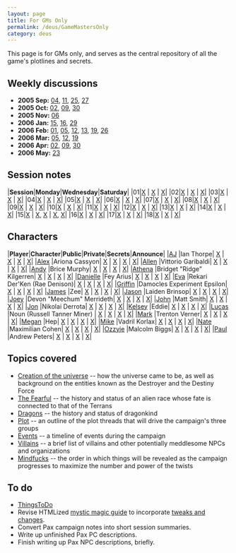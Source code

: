 ```yaml
---
layout: page
title: For GMs Only
permalink: /deus/GameMastersOnly
category: deus
---
```

This page is for GMs only, and serves as the central repository of all the game's plotlines and secrets.

## Weekly discussions
* __2005 Sep:__ [04](Talk20050904), [11](Talk20050911), [25](Talk20050925), [27](Talk20050927)
* __2005 Oct:__ [02](Talk20051002), [09](Talk20051009), [30](Talk20051030)
* __2005 Nov:__ [06](Talk20051106)
* __2006 Jan:__ [15](Talk20060115), [16](Talk20060116), [29](Talk20060129)
* __2006 Feb:__ [01](Talk20060201), [05](Talk20060205), [12](Talk20060212), [13](Talk20060213), [19](Talk20060219), [26](Talk20060226)
* __2006 Mar:__ [05](Talk20060305), [12](Talk20060312), [19](Talk20060319)
* __2006 Apr:__ [02](Talk20060402), [09](Talk20060409), [30](Talk20060430)
* __2006 May:__ [23](Talk20060523)

## Session notes
|__Session__|__Monday__|__Wednesday__|__Saturday__|
|01|[X](Monday01) | [X](Wednesday01) | [X](Saturday01)|
|02|[X](Monday02) | [X](Wednesday02) | [X](Saturday02)|
|03|[X](Monday03) | [X](Wednesday03) | [X](Saturday03)|
|04|[X](Monday04) | [X](Wednesday04) | [X](Saturday04)|
|05|[X](Monday05) | [X](Wednesday05) | [X](Saturday05)|
|06|[X](Monday06) | [X](Wednesday06) | [X](Saturday06)|
|07|[X](Joint07) | [X](Joint07) | [X](Saturday07)|
|08|[X](Joint08) | [X](Joint08) | [X](Saturday08)|
|09|[X](Monday09) | [X](Wednesday09) | [X](Saturday09)|
|10|[X](Monday10) | [X](Wednesday10) | [X](Joint11-10)|
|11|[X](Joint11-10) | [X](Wednesday11) | [X](Joint12-11)|
|12|[X](Joint12-11) | [X](Wednesday12) | [X](Saturday12)|
|13|[X](Monday13) | [X](Wednesday13) | [X](Saturday13)|
|14|[X](Monday14) | [X](Wednesday14) | [X](Saturday14)|
|15|[X](Monday15) | [X](Wednesday15), [X](Wednesday15-2) | [X](Saturday15), [X](Saturday15-2)|
|16|[X](Monday16) | [X](Joint16) | [X](Joint16)|
|17|[X](Monday17) | [X](Wednesday17) | [X](Saturday17)|
|18|[X](Joint18) | [X](Joint18) | [X](Joint18)|

## Characters
|__Player__|__Character__|__Public__|__Private__|__Secrets__|__Announce__|
|[AJ](Playeraj) |Ian Thorpe| [X](CharPublicAJ) | [X](CharPrivateAJ) | [X](CharSecretsAJ) | [X](AnnounceAJ)|
|[Alex](Playeralex) |Ariona Cassyon| [X](CharPublicAlex) | [X](CharPrivateAlex) | [X](CharSecretsAlex) | [X](AnnounceAlex)|
|[Allen](Playerallen) |Vittorio Garibaldi| [X](CharPublicAllen) | [X](CharPrivateAllen) | [X](CharSecretsAllen) | [X](AnnounceAllen)|
|[Andy](Playerandy) |Brice Murphy| [X](CharPublicAndy) | [X](CharPrivateAndy) | [X](CharSecretsAndy) | [X](AnnounceAndy)|
|[Athena](Playerathena) |Bridget &quot;Ridge&quot; Kilgerren| [X](CharPublicAthena) | [X](CharPrivateAthena) | [X](CharSecretsAthena) | [X](AnnounceAthena)|
|[Danielle](Playerdanielle) |Fey Arius| [X](CharPublicDanielle) | [X](CharPrivateDanielle) | [X](CharSecretsDanielle) | [X](AnnounceDanielle)|
|[Eva](Playereva) |Rekari Der'Ken (Rae Denison)| [X](CharPublicEva) | [X](CharPrivateEva) | [X](CharSecretsEva) | [X](AnnounceEva)|
|[Griffin](Playergriffin) |Damocles Experiment Epsilon| [X](CharPublicGriffin) | [X](CharPrivateGriffin) | [X](CharSecretsGriffin) | [X](AnnounceGriffin)|
|[James](Playerjames) |Zee| [X](CharPublicJames) | [X](CharPrivateJames) | [X](CharSecretsJames) | [X](AnnounceJames)|
|[Jason](Playerjason) |Laiden Brinsop| [X](CharPublicJason) | [X](CharPrivateJason) | [X](CharSecretsJason) | [X](AnnounceJason)|
|[Joey](Playerjoey) |Devon &quot;Meechum&quot; Merrideth| [X](CharPublicJoey) | [X](CharPrivateJoey) | [X](CharSecretsJoey) | [X](AnnounceJoey)|
|[John](Playerjohn) |Matt Smith| [X](CharPublicJohn) | [X](CharPrivateJohn) | [X](CharSecretsJohn) | [X](AnnounceJohn)|
|[Jon](Playerjon) |Nikolai Derrota| [X](CharPublicJon) | [X](CharPrivateJon) | [X](CharSecretsJon) | [X](AnnounceJon)|
|[Kelsey](Playerkelsey) |Eddie| [X](CharPublicKelsey) | [X](CharPrivateKelsey) | [X](CharSecretsKelsey) | [X](AnnounceKelsey)|
|[Lucas](Playerlucas) |Noun (Russell Tanner Miner) | [X](CharPublicLucas) | [X](CharPrivateLucas) | [X](CharSecretsLucas) | [X](AnnounceLucas)|
|[Mark](Playermark) |Trenton Verner| [X](CharPublicMark) | [X](CharPrivateMark) | [X](CharSecretsMark) | [X](AnnounceMark)|
|[Megan](Playermegan) |Hep| [X](CharPublicMegan) | [X](CharPrivateMegan) | [X](CharSecretsMegan) | [X](AnnounceMegan)|
|[Mike](Playermike) |Vadril Korlax| [X](CharPublicMike) | [X](CharPrivateMike) | [X](CharSecretsMike) | [X](AnnounceMike)|
|[Nate](Playernate) |Maximilian Cohen| [X](CharPublicNate) | [X](CharPrivateNate) | [X](CharSecretsNate) | [X](AnnounceNate)|
|[Ozzyie](Playerozzyie) |Malcolm Biggs| [X](CharPublicOzzyie) | [X](CharPrivateOzzyie) | [X](CharSecretsOzzyie) | [X](AnnounceOzzyie)|
|[Paul](Playerpaul) |Andrew Peters| [X](CharPublicPaul) | [X](CharPrivatePaul) | [X](CharSecretsPaul) | [X](AnnouncePaul)|

## Topics covered
* [Creation of the universe](UniverseCreation) -- how the universe came to be, as well as background on the entities known as the Destroyer and the Destiny Force
* [The Fearful](Fearful) -- the history and status of an alien race whose fate is connected to that of the Terrans
* [Dragons](Dragons) -- the history and status of dragonkind
* [Plot](Plot) -- an outline of the plot threads that will drive the campaign's three groups
* [Events](Events) -- a timeline of events during the campaign
* [Villains](Villains) -- a brief list of villains and other potentially meddlesome NPCs and organizations
* [Mindfucks](Mindfucks) -- the order in which things will be revealed as the campaign progresses to maximize the number and power of the twists

## To do
* [ThingsToDo](ThingsToDo)
* Revise HTMLized [mystic magic guide](/gaming/mystic/index.html) to incorporate [tweaks and changes](MysticTodo).
* Convert Pax campaign notes into short session summaries.
* Write up unfinished Pax PC descriptions.
* Finish writing up Pax NPC descriptions, briefly.
